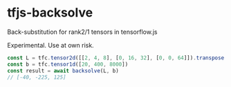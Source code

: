 # tfjs-backsolve
Back-substitution for rank2/1 tensors in tensorflow.js

Experimental. Use at own risk.

```js
const L = tfc.tensor2d([[2, 4, 8], [0, 16, 32], [0, 0, 64]]).transpose()
const b = tfc.tensor1d([20, 400, 8000])
const result = await backsolve(L, b)
// [-40, -225, 125]
```
